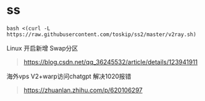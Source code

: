 # ss
```
bash <(curl -L https://raw.githubusercontent.com/toskip/ss2/master/v2ray.sh)
```

Linux 开启新增 Swap分区
> https://blog.csdn.net/qq_36245532/article/details/123941911

海外vps V2+warp访问chatgpt 解决1020报错
> https://zhuanlan.zhihu.com/p/620106297
